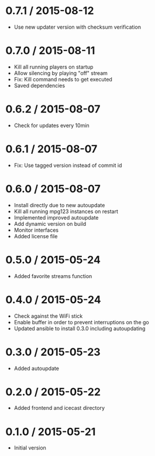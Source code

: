 
0.7.1 / 2015-08-12
==================

  * Use new updater version with checksum verification

0.7.0 / 2015-08-11
==================

  * Kill all running players on startup
  * Allow silencing by playing "off" stream
  * Fix: Kill command needs to get executed
  * Saved dependencies

0.6.2 / 2015-08-07
==================

  * Check for updates every 10min

0.6.1 / 2015-08-07
==================

  * Fix: Use tagged version instead of commit id

0.6.0 / 2015-08-07
==================

  * Install directly due to new autoupdate
  * Kill all running mpg123 instances on restart
  * Implemented improved autoupdate
  * Add dynamic version on build
  * Monitor interfaces
  * Added license file

0.5.0 / 2015-05-24
==================

  * Added favorite streams function

0.4.0 / 2015-05-24
==================

  * Check against the WiFi stick
  * Enable buffer in order to prevent interruptions on the go
  * Updated ansible to install 0.3.0 including autoupdating

0.3.0 / 2015-05-23
==================

  * Added autoupdate

0.2.0 / 2015-05-22
==================

  * Added frontend and icecast directory

0.1.0 / 2015-05-21
==================

  * Initial version
